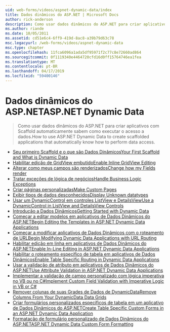 ```yaml
---
uid: web-forms/videos/aspnet-dynamic-data/index
title: Dados dinâmicos do ASP.NET | Microsoft Docs
author: rick-anderson
description: Como usar dados dinâmicos do ASP.NET para criar aplicativos com Scaffold automaticamente sabem como executar o acesso a dados.
ms.author: riande
ms.date: 10/05/2011
ms.assetid: cd51e6c4-6ff9-419d-8ac8-a39b79d63c78
msc.legacyurl: /web-forms/videos/aspnet-dynamic-data
msc.type: chapter
ms.openlocfilehash: 11fca6096a1ada5df95971f2c77c8e72660ad864
ms.sourcegitcommit: 0f1119340e4464720cfd16d0ff15764746ea1fea
ms.translationtype: MT
ms.contentlocale: pt-BR
ms.lasthandoff: 04/17/2019
ms.locfileid: "59400146"
---
```

# <a name="aspnet-dynamic-data"></a><span data-ttu-id="e8f09-103">Dados dinâmicos do ASP.NET</span><span class="sxs-lookup"><span data-stu-id="e8f09-103">ASP.NET Dynamic Data</span></span>

> <span data-ttu-id="e8f09-104">Como usar dados dinâmicos do ASP.NET para criar aplicativos com Scaffold automaticamente sabem como executar o acesso a dados.</span><span class="sxs-lookup"><span data-stu-id="e8f09-104">How to use ASP.NET Dynamic Data to create scaffolded applications that automatically know how to perform data access.</span></span>


- [<span data-ttu-id="e8f09-105">Seu primeiro Scaffold e o que são Dados Dinâmicos</span><span class="sxs-lookup"><span data-stu-id="e8f09-105">Your First Scaffold and What is Dynamic Data</span></span>](your-first-scaffold-and-what-is-dynamic-data.md)
- [<span data-ttu-id="e8f09-106">Habilitar edição de GridView embutido</span><span class="sxs-lookup"><span data-stu-id="e8f09-106">Enable Inline GridView Editing</span></span>](how-do-i-enable-inline-gridview-editing.md)
- [<span data-ttu-id="e8f09-107">Alterar como meus campos são renderizados</span><span class="sxs-lookup"><span data-stu-id="e8f09-107">Change how my Fields render</span></span>](how-do-i-change-how-my-fields-render.md)
- [<span data-ttu-id="e8f09-108">Tratar exceções de lógica de negócios</span><span class="sxs-lookup"><span data-stu-id="e8f09-108">Handle Business Logic Exceptions</span></span>](how-do-i-handle-business-logic-exceptions.md)
- [<span data-ttu-id="e8f09-109">Criar páginas personalizadas</span><span class="sxs-lookup"><span data-stu-id="e8f09-109">Make Custom Pages</span></span>](how-do-i-make-custom-pages.md)
- [<span data-ttu-id="e8f09-110">Exibir tipos de dados desconhecidos</span><span class="sxs-lookup"><span data-stu-id="e8f09-110">Display Unknown datatypes</span></span>](how-do-i-display-unknown-datatypes.md)
- [<span data-ttu-id="e8f09-111">Usar um DynamicControl em controles ListView e DetailsView</span><span class="sxs-lookup"><span data-stu-id="e8f09-111">Use a DynamicControl in ListView and DetailsView Controls</span></span>](how-do-i-use-a-dynamiccontrol-in-listview-and-detailsview-controls.md)
- [<span data-ttu-id="e8f09-112">Introdução a Dados Dinâmicos</span><span class="sxs-lookup"><span data-stu-id="e8f09-112">Getting Started with Dynamic Data</span></span>](getting-started-with-dynamic-data.md)
- [<span data-ttu-id="e8f09-113">Começar a editar modelos em aplicativos de Dados Dinâmicos do ASP.NET</span><span class="sxs-lookup"><span data-stu-id="e8f09-113">Begin Editing the Templates in ASP.NET Dynamic Data Applications</span></span>](begin-editing-the-templates-in-aspnet-dynamic-data-applications.md)
- [<span data-ttu-id="e8f09-114">Começar a modificar aplicativos de Dados Dinâmicos com o roteamento de URL</span><span class="sxs-lookup"><span data-stu-id="e8f09-114">Begin Modifying Dynamic Data Applications with URL Routing</span></span>](begin-modifying-dynamic-data-applications-with-url-routing.md)
- [<span data-ttu-id="e8f09-115">Habilitar edição em linha em aplicativos de Dados Dinâmicos do ASP.NET</span><span class="sxs-lookup"><span data-stu-id="e8f09-115">Enable In-Line Editing in ASP.NET Dynamic Data Applications</span></span>](enable-in-line-editing-in-aspnet-dynamic-data-applications.md)
- [<span data-ttu-id="e8f09-116">Habilitar o roteamento específico de tabela em aplicativos de Dados Dinâmicos</span><span class="sxs-lookup"><span data-stu-id="e8f09-116">Enable Table Specific Routing in Dynamic Data Applications</span></span>](how-to-enable-table-specific-routing-in-dynamic-data-applications.md)
- [<span data-ttu-id="e8f09-117">Usar a validação de atributo em aplicativos de Dados Dinâmicos do ASP.NET</span><span class="sxs-lookup"><span data-stu-id="e8f09-117">Use Attribute Validation in ASP.NET Dynamic Data Applications</span></span>](how-to-use-attribute-validation-in-aspnet-dynamic-data-applications.md)
- [<span data-ttu-id="e8f09-118">Implementar a validação de campo personalizado com lógica imperativa no VB ou no C#</span><span class="sxs-lookup"><span data-stu-id="e8f09-118">Implement Custom Field Validation with Imperative Logic in VB or C#</span></span>](how-to-implement-custom-field-validation-with-imperative-logic-in-vb-or-c.md)
- [<span data-ttu-id="e8f09-119">Remover colunas de suas Grades de Dados de DynamicData</span><span class="sxs-lookup"><span data-stu-id="e8f09-119">Remove Columns From Your DynamicData Data Grids</span></span>](how-to-remove-columns-from-your-dynamicdata-data-grids.md)
- [<span data-ttu-id="e8f09-120">Criar formulários personalizados específicos de tabela em um aplicativo de Dados Dinâmicos do ASP.NET</span><span class="sxs-lookup"><span data-stu-id="e8f09-120">Create Table Specific Custom Forms in an ASP.NET Dynamic Data Application</span></span>](how-to-create-table-specific-custom-forms-in-an-aspnet-dynamic-data-application.md)
- [<span data-ttu-id="e8f09-121">Formatação de formulário personalizado de Dados Dinâmicos do ASP.NET</span><span class="sxs-lookup"><span data-stu-id="e8f09-121">ASP.NET Dynamic Data Custom Form Formatting</span></span>](aspnet-dynamic-data-custom-form-formatting.md)
